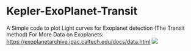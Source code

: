 # Kepler-ExoPlanet-Transit
A Simple code to plot Light curves for Exoplanet detection (The Transit method)
For More Data on Exoplanets:
https://exoplanetarchive.ipac.caltech.edu/docs/data.html
![](https://github.com/AstroFatheddin/Kepler-Telescope-Exoplanet-Transit/blob/main/exoplan3.png)
